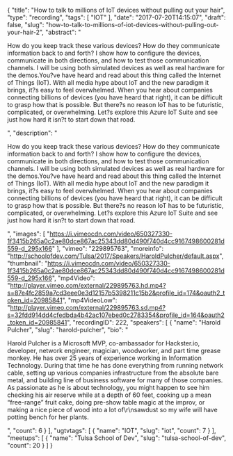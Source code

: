 {
  "title": "How to talk to millions of IoT devices without pulling out your hair",
  "type": "recording",
  "tags": [
    "IOT"
  ],
  "date": "2017-07-20T14:15:07",
  "draft": false,
  "slug": "how-to-talk-to-millions-of-iot-devices-without-pulling-out-your-hair-2",
  "abstract": "<p>How do you keep track these various devices? How do they communicate information back to and forth? I show how to configure the devices, communicate in both directions, and how to test those communication channels. I will be using both simulated devices as well as real hardware for the demos.You?ve have heard and read about this thing called the Internet of Things (IoT). With all media hype about IoT and the new paradigm it brings, it?s easy to feel overwhelmed. When you hear about companies connecting billions of devices (you have heard that right), it can be difficult to grasp how that is possible. But there?s no reason IoT has to be futuristic, complicated, or overwhelming. Let?s explore this Azure IoT Suite and see just how hard it isn?t to start down that road.</p>",
  "description": "<p>How do you keep track these various devices? How do they communicate information back to and forth? I show how to configure the devices, communicate in both directions, and how to test those communication channels. I will be using both simulated devices as well as real hardware for the demos.You?ve have heard and read about this thing called the Internet of Things (IoT). With all media hype about IoT and the new paradigm it brings, it?s easy to feel overwhelmed. When you hear about companies connecting billions of devices (you have heard that right), it can be difficult to grasp how that is possible. But there?s no reason IoT has to be futuristic, complicated, or overwhelming. Let?s explore this Azure IoT Suite and see just how hard it isn?t to start down that road.</p>",
  "images": [
    "https://i.vimeocdn.com/video/650327330-1f3415b265a0c2ae80dce867ac25343dd80d490f740d4cc9167498600281d559-d_295x166"
  ],
  "vimeo": "229895763",
  "moreinfo": "http://schoolofdev.com/Tulsa/2017/Speakers/HaroldPulcher/default.aspx",
  "thumbnail": "https://i.vimeocdn.com/video/650327330-1f3415b265a0c2ae80dce867ac25343dd80d490f740d4cc9167498600281d559-d_295x166",
  "mp4Video": "http://player.vimeo.com/external/229895763.hd.mp4?s=87e4fc2859a7cd3eee0e3d12157b5398211c15b2&profile_id=174&oauth2_token_id=20985841",
  "mp4VideoLow": "http://player.vimeo.com/external/229895763.sd.mp4?s=32fdd914dd4cfedbda4b42ac107ebed0c2783354&profile_id=164&oauth2_token_id=20985841",
  "recordingID": 222,
  "speakers": [
    {
      "name": "Harold Pulcher",
      "slug": "harold-pulcher",
      "bio": "<p>Harold Pulcher is a Microsoft MVP, co-ambassador for Hackster.io, developer, network engineer, magician, woodworker, and part time grease monkey. He has over 25 years of experience working in Information Technology. During that time he has done everything from running network cable, setting up various companies infrastructure from the absolute bare metal, and building line of business software for many of those companies. As passionate as he is about technology, you might happen to see him checking his air reserve while at a depth of 60 feet, cooking up a mean “free-range” fruit cake, doing pre-show table magic at the improv, or making a nice piece of wood into a lot of\r\nsawdust so my wife will have potting bench for her plants.</p>",
      "count": 6
    }
  ],
  "ugtvtags": [
    {
      "name": "IOT",
      "slug": "iot",
      "count": 7
    }
  ],
  "meetups": [
    {
      "name": "Tulsa School of Dev",
      "slug": "tulsa-school-of-dev",
      "count": 20
    }
  ]
}